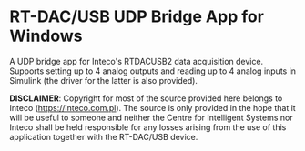 # RT-DAC/USB UDP Bridge App for Windows
A UDP bridge app for Inteco's RTDACUSB2 data acquisition device. Supports setting up to 4 analog outputs and reading up to 4 analog inputs in Simulink (the driver for the latter is also provided).

**DISCLAIMER**: Copyright for most of the source provided here belongs to Inteco (https://inteco.com.pl). The source is only provided in the hope that it will be useful to someone and neither the Centre for Intelligent Systems nor Inteco shall be held responsible for any losses arising from the use of this application together with the RT-DAC/USB device.
